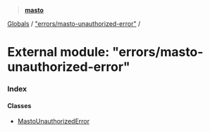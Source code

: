 > **[masto](../README.md)**

[Globals](../globals.md) / ["errors/masto-unauthorized-error"](_errors_masto_unauthorized_error_.md) /

# External module: "errors/masto-unauthorized-error"

### Index

#### Classes

* [MastoUnauthorizedError](../classes/_errors_masto_unauthorized_error_.mastounauthorizederror.md)